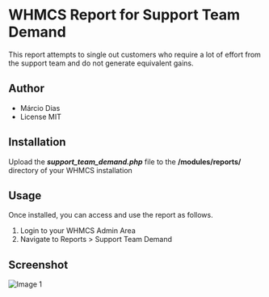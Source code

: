 # WHMCS Report for Support Team Demand
This report attempts to single out customers who require a lot of effort from the support team and do not generate equivalent gains.

Author
------

- Márcio Dias
- License MIT


Installation
------------

Upload the ***support_team_demand.php*** file to the **/modules/reports/** directory of your WHMCS installation

Usage
-----
Once installed, you can access and use the report as follows.

 1. Login to your WHMCS Admin Area
 2. Navigate to Reports > Support Team Demand
 

Screenshot
----------
![Image 1](https://user-images.githubusercontent.com/1253063/183268687-33278db9-a348-4963-8562-4950479b84b2.png)